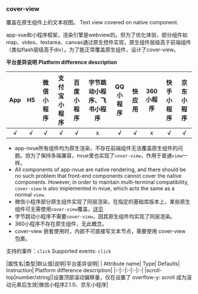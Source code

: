 ### cover-view
覆盖在原生组件上的文本视图。
Text view covered on native component.

app-vue和小程序框架，渲染引擎是webview的。但为了优化体验，部分组件如map、video、textarea、canvas通过原生控件实现，原生组件层级高于前端组件（类似flash层级高于div）。为了能正常覆盖原生组件，设计了cover-view。


**平台差异说明**
**Platform difference description**

|App|H5|微信小程序|支付宝小程序|百度小程序|字节跳动小程序、飞书小程序|QQ小程序|快应用|360小程序|快手小程序|京东小程序|
|:-:|:-:|:-:|:-:|:-:|:-:|:-:|:-:|:-:|:-:|:-:|
|√|√|√|√|√|x|√|√|x|√|√|

* app-nvue所有组件均为原生渲染，不存在前端组件无法覆盖原生组件的问题。但为了保持多端兼容，nvue里也实现了`cover-view`，作用于普通`view`一样。
* All components of app-nvue are native rendering, and there should be no such problem that front-end components cannot cover the native components. However, in order to maintain multi-terminal compatibility, `cover-view` is also implemented in nvue, which acts the same as a normal `view`.
* 微信小程序部分原生组件实现了同层渲染，在指定的基础库版本上，某些原生组件可无需使用`cover-view`覆盖，[详见](https://developers.weixin.qq.com/miniprogram/dev/component/native-component.html)
* 字节跳动小程序不需要`cover-view`，因其原生组件均实现了同层渲染。
* 360小程序不存在原生组件，无此概念。
* cover-view 嵌套使用时，内部不可直接写文本节点，需要使用 cover-view 包裹。

支持的事件：`click`
Supported events: `click`

|属性名|类型|默认值|说明|平台差异说明|
| Attribute name| Type| Defaults| Instruction| Platform difference description|
|:-|:-|:-|:-|:-|
|scroll-top|number/string||设置顶部滚动偏移量，仅在设置了 overflow-y: scroll 成为滚动元素后生效|微信小程序2.1.0、京东小程序|
